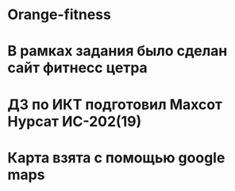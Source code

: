 # Orange-fitness

# В рамках задания было сделан сайт фитнесс цетра
# ДЗ по ИКТ подготовил Махсот Нурсат ИС-202(19)
# Карта взята с помощью google maps 
